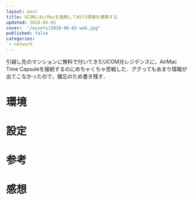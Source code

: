 ```yaml
---
layout: post
title: UCOMにAirMacを接続してWifi環境を構築する
updated: 2018-06-02
cover:  "/assets/2018-06-02-web.jpg"
published: false
categories:
 - network
---
```


引越し先のマンションに無料で付いてきたUCOM光レジデンスに，AirMac Time Capsuleを接続するのにめちゃくちゃ苦戦した．ググってもあまり情報が出てこなかったので，備忘のため書き残す．

# 環境

# 設定

# 参考

# 感想
